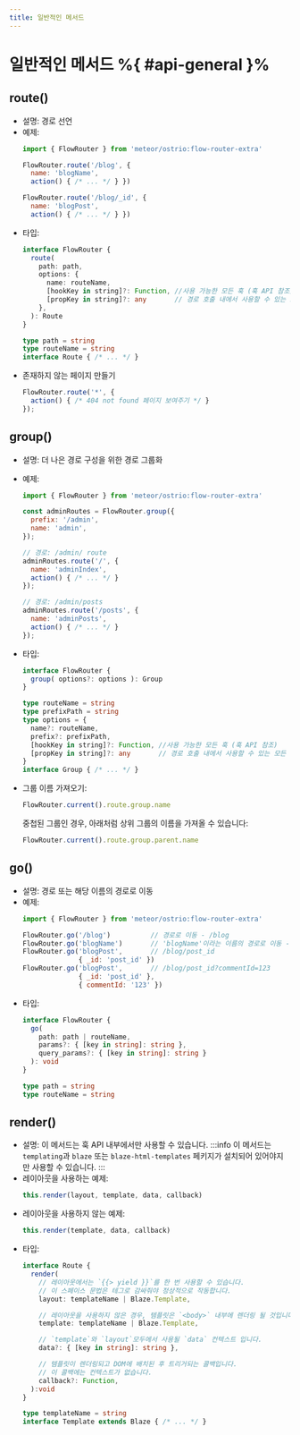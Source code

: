 ```yaml
---
title: 일반적인 메서드
---
```


# 일반적인 메서드 %{ #api-general }%

## route()

- 설명: 경로 선언
- 예제:
  ```js
  import { FlowRouter } from 'meteor/ostrio:flow-router-extra'

  FlowRouter.route('/blog', {
    name: 'blogName',
    action() { /* ... */ } })
  
  FlowRouter.route('/blog/_id', {
    name: 'blogPost',
    action() { /* ... */ } })
  ```
- 타입:
  ```ts
  interface FlowRouter {
    route(
      path: path,
      options: {
        name: routeName,
        [hookKey in string]?: Function, //사용 가능한 모든 훅 (훅 API 참조)
        [propKey in string]?: any       // 경로 호출 내에서 사용할 수 있는 모든 속성
      },
    ): Route
  }
  
  type path = string
  type routeName = string 
  interface Route { /* ... */ }
  ```
- 존재하지 않는 페이지 만들기
  ```js
  FlowRouter.route('*', {
    action() { /* 404 not found 페이지 보여주기 */ }
  });
  ```

## group()

- 설명: 더 나은 경로 구성을 위한 경로 그룹화
- 예제:
  ```js
  import { FlowRouter } from 'meteor/ostrio:flow-router-extra'
  
  const adminRoutes = FlowRouter.group({
    prefix: '/admin',
    name: 'admin',
  });
  
  // 경로: /admin/ route
  adminRoutes.route('/', {
    name: 'adminIndex',
    action() { /* ... */ }
  });
  
  // 경로: /admin/posts
  adminRoutes.route('/posts', {
    name: 'adminPosts',
    action() { /* ... */ }
  });
  ```
- 타입:
  ```ts
  interface FlowRouter {
    group( options?: options ): Group
  }
  
  type routeName = string
  type prefixPath = string
  type options = {
    name?: routeName,
    prefix?: prefixPath,
    [hookKey in string]?: Function, //사용 가능한 모든 훅 (훅 API 참조)
    [propKey in string]?: any       // 경로 호출 내에서 사용할 수 있는 모든 속성
  }
  interface Group { /* ... */ }
  ```
- 그룹 이름 가져오기:
  ```js
  FlowRouter.current().route.group.name
  ```
  
  중첩된 그룹인 경우, 아래처럼 상위 그룹의 이름을 가져올 수 있습니다:
  ```js
  FlowRouter.current().route.group.parent.name
  ```

## go()

- 설명: 경로 또는 해당 이름의 경로로 이동
- 예제:
  ```js
  import { FlowRouter } from 'meteor/ostrio:flow-router-extra'

  FlowRouter.go('/blog')          // 경로로 이동 - /blog
  FlowRouter.go('blogName')       // 'blogName'이라는 이름의 경로로 이동 - /blog
  FlowRouter.go('blogPost',       // /blog/post_id
                { _id: 'post_id' })
  FlowRouter.go('blogPost',       // /blog/post_id?commentId=123
                { _id: 'post_id' },
                { commentId: '123' })
  ```
- 타입:
  ```ts
  interface FlowRouter {
    go(
      path: path | routeName,
      params?: { [key in string]: string },
      query_params?: { [key in string]: string }
    ): void
  }
  
  type path = string
  type routeName = string 
  ```

## render()

- 설명: 이 메서드는 훅 API 내부에서만 사용할 수 있습니다.
  :::info
  이 메서드는 `templating`과 `blaze` 또는 `blaze-html-templates` 페키지가 설치되어 있어야지만 사용할 수 있습니다.
  :::
- 레이아웃을 사용하는 예제:
  ```js
  this.render(layout, template, data, callback)
  ```
- 레이아웃을 사용하지 않는 예제:
  ```js
  this.render(template, data, callback)
  ```
- 타입:
  ```ts
  interface Route {
    render(
      // 레이아웃에서는 `{{> yield }}`를 한 번 사용할 수 있습니다.
      // 이 스페이스 문법은 테그로 감싸줘야 정상적으로 작동합니다.
      layout: templateName | Blaze.Template,
  
      // 레이아웃을 사용하지 않은 경우, 템플릿은 `<body>` 내부에 렌더링 될 것입니다.
      template: templateName | Blaze.Template,
  
      // `template`와 `layout`모두에서 사용될 `data` 컨텍스트 입니다.
      data?: { [key in string]: string },
  
      // 템플릿이 렌더링되고 DOM에 배치된 후 트리거되는 콜백입니다.
      // 이 콜백에는 컨텍스트가 없습니다.
      callback?: Function,
    ):void
  }
  
  type templateName = string
  interface Template extends Blaze { /* ... */ }
  ```

